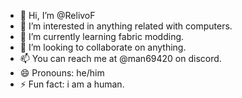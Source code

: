 - 👋 Hi, I’m @RelivoF
- 👀 I’m interested in anything related with computers.
- 🌱 I’m currently learning fabric modding.
- 💞️ I’m looking to collaborate on anything.
- 📫 You can reach me at @man69420 on discord.
- 😄 Pronouns: he/him
- ⚡ Fun fact: i am a human.
[]([https://giphy.com/embed/7Ob5uwAwmTWLe](https://github.com/RelivoF/RelivoF/blob/main/rick.gif))
<!---
RelivoF/RelivoF is a ✨ special ✨ repository because its `README.md` (this file) appears on your GitHub profile.
You can click the Preview link to take a look at your changes.
--->
